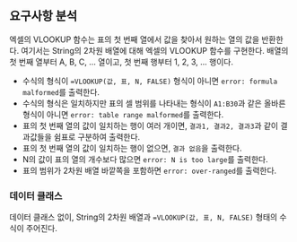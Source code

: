 ## 요구사항 분석
엑셀의 VLOOKUP 함수는 표의 첫 번째 열에서 값을 찾아서 원하는 열의 값을 반환한다. 여기서는 String의 2차원 배열에 대해 엑셀의 VLOOKUP 함수를 구현한다. 배열의 첫 번째 열부터 A, B, C, ... 열이고, 첫 번째 행부터 1, 2, 3, ... 행이다.
* 수식의 형식이 ```=VLOOKUP(값, 표, N, FALSE)``` 형식이 아니면 ```error: formula malformed```를 출력한다.
* 수식의 형식은 일치하지만 표의 셀 범위를 나타내는 형식이 ```A1:B30```과 같은 올바른 형식이 아니면 ```error: table range malformed```를 출력한다.
* 표의 첫 번째 열의 값이 일치하는 행이 여러 개이면, ```결과1, 결과2, 결과3```과 같이 결과값들을 쉼표로 구분하여 출력한다.
* 표의 첫 번째 열의 값이 일치하는 행이 없으면, ```결과 없음```을 출력한다.
* N의 값이 표의 열의 개수보다 많으면 ```error: N is too large```를 출력한다.
* 표의 범위가 2차원 배열 바깥쪽을 포함하면 ```error: over-ranged```를 출력한다.

### 데이터 클래스
데이터 클래스 없이, String의 2차원 배열과 ```=VLOOKUP(값, 표, N, FALSE)``` 형태의 수식이 주어진다.
